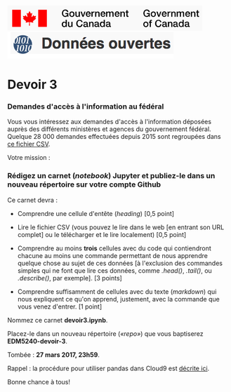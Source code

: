 
![Logo du gouvernement](gouvcanada.png)
![Logo données ouvertes](donneesouvertes.png)

# Devoir 3

### Demandes d'accès à l'information au fédéral

Vous vous intéressez aux demandes d'accès à l'information déposées auprès des différents ministères et agences du gouvernement fédéral. Quelque 28&nbsp;000 demandes effectuées depuis 2015 sont regroupées dans [ce fichier CSV](http://open.canada.ca/vl/dataset/cab4eb87-d35e-4fda-bfbb-76d6d9a58abc/resource/ce9aa05b-e288-4de9-945c-dbb4e2ffa5b7/download/ati.csv).

Votre mission&nbsp;:

### Rédigez un carnet (*notebook*) Jupyter et publiez-le dans un nouveau répertoire sur votre compte Github

Ce carnet devra&nbsp;:

* Comprendre une cellule d'entête (*heading*) [0,5 point]

* Lire le fichier CSV (vous pouvez le lire dans le web [en entrant son URL complet] ou le télécharger et le lire localement) [0,5 point]

* Comprendre au moins **trois** cellules avec du code qui contiendront chacune au moins une commande permettant de nous apprendre quelque chose au sujet de ces données [à l'exclusion des commandes simples qui ne font que lire ces données, comme *.head()*, *.tail()*, ou *.describe()*, par exemple]. [3 points]

* Comprendre suffisamment de cellules avec du texte (*markdown*) qui nous expliquent ce qu'on apprend, justement, avec la commande que vous venez d'entrer. [1 point]

Nommez ce carnet **devoir3.ipynb**.

Placez-le dans un nouveau répertoire (*«repo»*) que vous baptiserez **EDM5240-devoir-3**.

Tombée : **27 mars 2017, 23h59**.

Rappel : la procédure pour utiliser pandas dans Cloud9 est [décrite ici](https://gist.github.com/jhroy/628b9dfca4896571352e4f735c024583#file-pandas-sur-cloud9-md).

Bonne chance à tous!
